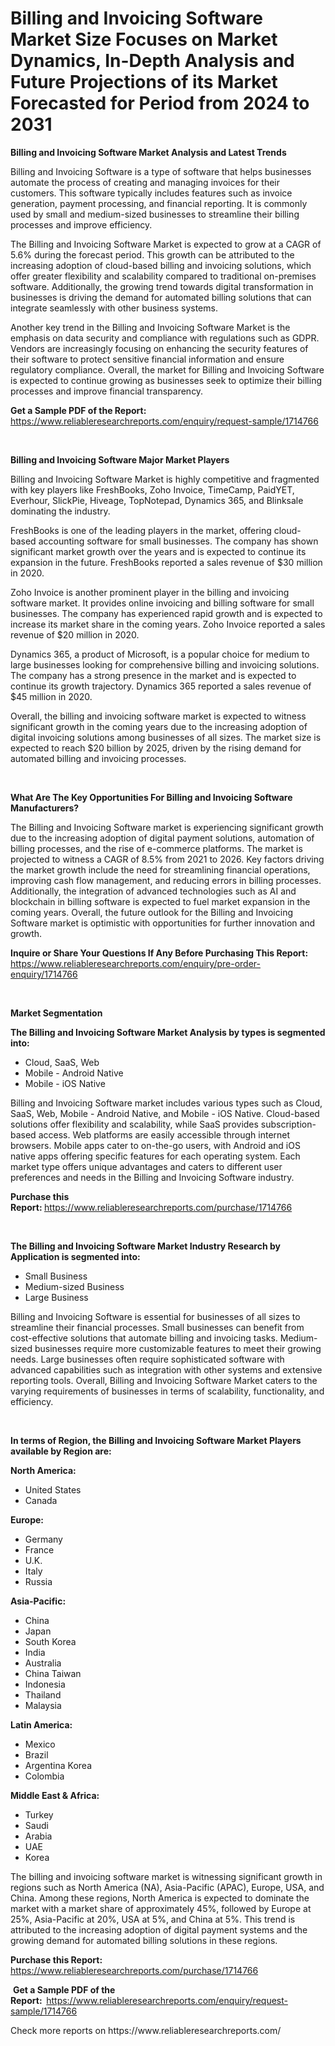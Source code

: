 <p><h1>Billing and Invoicing Software Market Size Focuses on Market Dynamics, In-Depth Analysis and Future Projections of its Market Forecasted for Period from 2024 to 2031</h1></p><p><strong>Billing and Invoicing Software Market Analysis and Latest Trends</strong></p>
<p><p>Billing and Invoicing Software is a type of software that helps businesses automate the process of creating and managing invoices for their customers. This software typically includes features such as invoice generation, payment processing, and financial reporting. It is commonly used by small and medium-sized businesses to streamline their billing processes and improve efficiency.</p><p>The Billing and Invoicing Software Market is expected to grow at a CAGR of 5.6% during the forecast period. This growth can be attributed to the increasing adoption of cloud-based billing and invoicing solutions, which offer greater flexibility and scalability compared to traditional on-premises software. Additionally, the growing trend towards digital transformation in businesses is driving the demand for automated billing solutions that can integrate seamlessly with other business systems.</p><p>Another key trend in the Billing and Invoicing Software Market is the emphasis on data security and compliance with regulations such as GDPR. Vendors are increasingly focusing on enhancing the security features of their software to protect sensitive financial information and ensure regulatory compliance. Overall, the market for Billing and Invoicing Software is expected to continue growing as businesses seek to optimize their billing processes and improve financial transparency.</p></p>
<p><strong>Get a Sample PDF of the Report:&nbsp;</strong> <a href="https://www.reliableresearchreports.com/enquiry/request-sample/1714766">https://www.reliableresearchreports.com/enquiry/request-sample/1714766</a></p>
<p>&nbsp;</p>
<p><strong>Billing and Invoicing Software Major Market Players</strong></p>
<p><p>Billing and Invoicing Software Market is highly competitive and fragmented with key players like FreshBooks, Zoho Invoice, TimeCamp, PaidYET, Everhour, SlickPie, Hiveage, TopNotepad, Dynamics 365, and Blinksale dominating the industry.</p><p>FreshBooks is one of the leading players in the market, offering cloud-based accounting software for small businesses. The company has shown significant market growth over the years and is expected to continue its expansion in the future. FreshBooks reported a sales revenue of $30 million in 2020.</p><p>Zoho Invoice is another prominent player in the billing and invoicing software market. It provides online invoicing and billing software for small businesses. The company has experienced rapid growth and is expected to increase its market share in the coming years. Zoho Invoice reported a sales revenue of $20 million in 2020.</p><p>Dynamics 365, a product of Microsoft, is a popular choice for medium to large businesses looking for comprehensive billing and invoicing solutions. The company has a strong presence in the market and is expected to continue its growth trajectory. Dynamics 365 reported a sales revenue of $45 million in 2020.</p><p>Overall, the billing and invoicing software market is expected to witness significant growth in the coming years due to the increasing adoption of digital invoicing solutions among businesses of all sizes. The market size is expected to reach $20 billion by 2025, driven by the rising demand for automated billing and invoicing processes.</p></p>
<p>&nbsp;</p>
<p><strong>What Are The Key Opportunities For Billing and Invoicing Software Manufacturers?</strong></p>
<p><p>The Billing and Invoicing Software market is experiencing significant growth due to the increasing adoption of digital payment solutions, automation of billing processes, and the rise of e-commerce platforms. The market is projected to witness a CAGR of 8.5% from 2021 to 2026. Key factors driving the market growth include the need for streamlining financial operations, improving cash flow management, and reducing errors in billing processes. Additionally, the integration of advanced technologies such as AI and blockchain in billing software is expected to fuel market expansion in the coming years. Overall, the future outlook for the Billing and Invoicing Software market is optimistic with opportunities for further innovation and growth.</p></p>
<p><strong>Inquire or Share Your Questions If Any Before Purchasing This Report:</strong> <a href="https://www.reliableresearchreports.com/enquiry/pre-order-enquiry/1714766">https://www.reliableresearchreports.com/enquiry/pre-order-enquiry/1714766</a></p>
<p>&nbsp;</p>
<p><strong>Market Segmentation</strong></p>
<p><strong>The Billing and Invoicing Software Market Analysis by types is segmented into:</strong></p>
<p><ul><li>Cloud, SaaS, Web</li><li>Mobile - Android Native</li><li>Mobile - iOS Native</li></ul></p>
<p><p>Billing and Invoicing Software market includes various types such as Cloud, SaaS, Web, Mobile - Android Native, and Mobile - iOS Native. Cloud-based solutions offer flexibility and scalability, while SaaS provides subscription-based access. Web platforms are easily accessible through internet browsers. Mobile apps cater to on-the-go users, with Android and iOS native apps offering specific features for each operating system. Each market type offers unique advantages and caters to different user preferences and needs in the Billing and Invoicing Software industry.</p></p>
<p><strong>Purchase this Report:&nbsp;</strong><a href="https://www.reliableresearchreports.com/purchase/1714766">https://www.reliableresearchreports.com/purchase/1714766</a></p>
<p>&nbsp;</p>
<p><strong>The Billing and Invoicing Software Market Industry Research by Application is segmented into:</strong></p>
<p><ul><li>Small Business</li><li>Medium-sized Business</li><li>Large Business</li></ul></p>
<p><p>Billing and Invoicing Software is essential for businesses of all sizes to streamline their financial processes. Small businesses can benefit from cost-effective solutions that automate billing and invoicing tasks. Medium-sized businesses require more customizable features to meet their growing needs. Large businesses often require sophisticated software with advanced capabilities such as integration with other systems and extensive reporting tools. Overall, Billing and Invoicing Software Market caters to the varying requirements of businesses in terms of scalability, functionality, and efficiency.</p></p>
<p>&nbsp;</p>
<p><strong>In terms of Region, the Billing and Invoicing Software Market Players available by Region are:</strong></p>
<p>
    <p> <strong> North America: </strong>
        <ul>
            <li>United States</li>
            <li>Canada</li>
        </ul>
        </p> 
    <p> <strong> Europe: </strong>
        <ul>
            <li>Germany</li>
            <li>France</li>
            <li>U.K.</li>
            <li>Italy</li>
            <li>Russia</li>
        </ul>
        </p> 
    <p> <strong> Asia-Pacific: </strong>
        <ul>
            <li>China</li>
            <li>Japan</li>
            <li>South Korea</li>
            <li>India</li>
            <li>Australia</li>
            <li>China Taiwan</li>
            <li>Indonesia</li>
            <li>Thailand</li>
            <li>Malaysia</li>
        </ul>
        </p> 
    <p> <strong> Latin America: </strong>
        <ul>
            <li>Mexico</li>
            <li>Brazil</li>
            <li>Argentina Korea</li>
            <li>Colombia</li>
        </ul>
        </p> 
    <p> <strong> Middle East & Africa: </strong>
        <ul>
            <li>Turkey</li>
            <li>Saudi</li>
            <li>Arabia</li>
            <li>UAE</li>
            <li>Korea</li>
        </ul>
    </p>
    </p>
<p><p>The billing and invoicing software market is witnessing significant growth in regions such as North America (NA), Asia-Pacific (APAC), Europe, USA, and China. Among these regions, North America is expected to dominate the market with a market share of approximately 45%, followed by Europe at 25%, Asia-Pacific at 20%, USA at 5%, and China at 5%. This trend is attributed to the increasing adoption of digital payment systems and the growing demand for automated billing solutions in these regions.</p></p>
<p><strong>Purchase this Report: </strong><a href="https://www.reliableresearchreports.com/purchase/1714766">https://www.reliableresearchreports.com/purchase/1714766</a></p>
<p>&nbsp;<strong>Get a Sample PDF of the Report:&nbsp;&nbsp;</strong><a href="https://www.reliableresearchreports.com/enquiry/request-sample/1714766">https://www.reliableresearchreports.com/enquiry/request-sample/1714766</a></p>
<p><strong></strong></p>
<p>Check more reports on https://www.reliableresearchreports.com/</p>